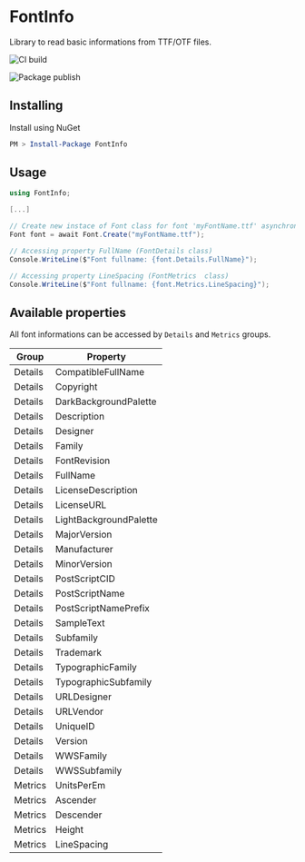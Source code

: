 # FontInfo
Library to read basic informations from TTF/OTF files. 


![CI build](https://github.com/RRSantos/fontInfo/workflows/CI%20build/badge.svg)


![Package publish](https://github.com/RRSantos/fontInfo/workflows/Package%20publish/badge.svg)

## Installing

Install using NuGet

```powershell
PM > Install-Package FontInfo
``` 
## Usage

```csharp
using FontInfo;

[...]

// Create new instace of Font class for font 'myFontName.ttf' asynchronously
Font font = await Font.Create("myFontName.ttf");

// Accessing property FullName (FontDetails class)
Console.WriteLine($"Font fullname: {font.Details.FullName}");

// Accessing property LineSpacing (FontMetrics  class)
Console.WriteLine($"Font fullname: {font.Metrics.LineSpacing}");

```

## Available properties 
All font informations can be accessed by ``Details`` and ``Metrics`` groups.

|Group|Property|
|---|---|
| Details |CompatibleFullName|
| Details |Copyright |
| Details |DarkBackgroundPalette |
| Details |Description |
| Details |Designer |
| Details |Family |
| Details |FontRevision |
| Details |FullName |
| Details |LicenseDescription |
| Details |LicenseURL |
| Details |LightBackgroundPalette |
| Details |MajorVersion |
| Details |Manufacturer |
| Details |MinorVersion |
| Details |PostScriptCID |
| Details |PostScriptName |
| Details |PostScriptNamePrefix  |
| Details |SampleText |
| Details |Subfamily |
| Details |Trademark |
| Details |TypographicFamily | 
| Details |TypographicSubfamily |
| Details |URLDesigner |
| Details |URLVendor |
| Details |UniqueID |
| Details |Version |
| Details |WWSFamily |
| Details |WWSSubfamily |
| Metrics |UnitsPerEm |
| Metrics |Ascender |
| Metrics |Descender |
| Metrics |Height |
| Metrics |LineSpacing |
